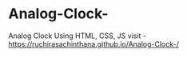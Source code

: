 # Analog-Clock-
Analog Clock Using HTML, CSS, JS
visit - https://ruchirasachinthana.github.io/Analog-Clock-/
